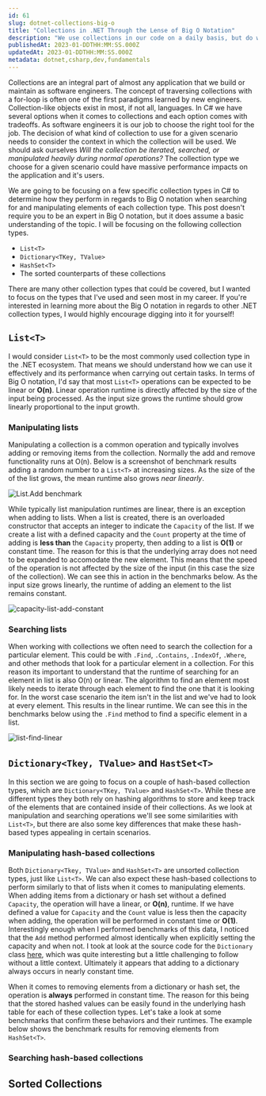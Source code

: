 ```yaml
---
id: 61
slug: dotnet-collections-big-o
title: "Collections in .NET Through the Lense of Big O Notation"
description: "We use collections in our code on a daily basis, but do we ever take a step back to think about how they perform in the context of common Big O Notation benchmarks? In this post, we'll examine the different collection types in .NET to see how there behaviors relate to well-known Big O notation functions. Let's dive in!"
publishedAt: 2023-01-DDTHH:MM:SS.000Z
updatedAt: 2023-01-DDTHH:MM:SS.000Z
metadata: dotnet,csharp,dev,fundamentals
---
```


Collections are an integral part of almost any application that we build or maintain as software engineers. The concept of traversing collections with a for-loop is often one of the first paradigms learned by new engineers. Collection-like objects exist in most, if not all, languages. In C# we have several options when it comes to collections and each option comes with tradeoffs. As software engineers it is our job to choose the right tool for the job. The decision of what kind of collection to use for a given scenario needs to consider the context in which the collection will be used. We should ask ourselves _Will the collection be iterated, searched, or manipulated heavily during normal operations?_ The collection type we choose for a given scenario could have massive performance impacts on the application and it's users.

We are going to be focusing on a few specific collection types in C# to determine how they perform in regards to Big O notation when searching for and manipulating elements of each collection type. This post doesn't require you to be an expert in Big O notation, but it does assume a basic understanding of the topic. I will be focusing on the following collection types.

- `List<T>`
- `Dictionary<TKey, TValue>`
- `HashSet<T>`
- The sorted counterparts of these collections

There are many other collection types that could be covered, but I wanted to focus on the types that I've used and seen most in my career. If you're interested in learning more about the Big O notation in regards to other .NET collection types, I would highly encourage digging into it for yourself!

## `List<T>`

I would consider `List<T>` to be the most commonly used collection type in the .NET ecosystem. That means we should understand how we can use it effectively and its performance when carrying out certain tasks. In terms of Big O notation, I'd say that most `List<T>` operations can be expected to be linear or **O(n)**. Linear operation runtime is directly affected by the size of the input being processed. As the input size grows the runtime should grow linearly proportional to the input growth.

### Manipulating lists

Manipulating a collection is a common operation and typically involves adding or removing items from the collection. Normally the add and remove functionality runs at O(n). Below is a screenshot of benchmark results adding a random number to a `List<T>` at increasing sizes. As the size of the of the list grows, the mean runtime also grows _near linearly_.

![List<int>.Add benchmark](https://res.cloudinary.com/aaron-bos/image/upload/v1673232012/list-add_sel3i6.png)

While typically list manipulation runtimes are linear, there is an exception when adding to lists. When a list is created, there is an overloaded constructor that accepts an integer to indicate the `Capacity` of the list. If we create a list with a defined capacity and the `Count` property at the time of adding is **less than** the `Capacity` property, then adding to a list is **O(1)** or constant time. The reason for this is that the underlying array does not need to be expanded to accomodate the new element. This means that the speed of the operation is not affected by the size of the input (in this case the size of the collection). We can see this in action in the benchmarks below. As the input size grows linearly, the runtime of adding an element to the list remains constant.

![capacity-list-add-constant](https://res.cloudinary.com/aaron-bos/image/upload/v1673316371/capacity-list-add-constant_avjwfy.png)

### Searching lists

When working with collections we often need to search the collection for a particular element. This could be with `.Find`, `.Contains`, `.IndexOf`, `.Where`, and other methods that look for a particular element in a collection. For this reason its important to understand that the runtime of searching for an element in list is also O(n) or linear. The algorithm to find an element most likely needs to iterate through each element to find the one that it is looking for. In the worst case scenario the item isn't in the list and we've had to look at every element. This results in the linear runtime. We can see this in the benchmarks below using the `.Find` method to find a specific element in a list.

![list-find-linear](https://res.cloudinary.com/aaron-bos/image/upload/v1673316371/list-find-linear_lbf5yz.png)

## `Dictionary<Tkey, TValue>` and `HastSet<T>`

In this section we are going to focus on a couple of hash-based collection types, which are `Dictionary<TKey, TValue>` and `HashSet<T>`. While these are different types they both rely on hashing algorithms to store and keep track of the elements that are contained inside of their collections. As we look at manipulation and searching operations we'll see some similarities with `List<T>`, but there are also some key differences that make these hash-based types appealing in certain scenarios.

### Manipulating hash-based collections

Both `Dictionary<Tkey, TValue>` and `HashSet<T>` are unsorted collection types, just like `List<T>`. We can also expect these hash-based collections to perform similarly to that of lists when it comes to manipulating elements. When adding items from a dictionary or hash set without a defined `Capacity`, the operation will have a linear, or **O(n)**, runtime. If we have defined a value for `Capacity` and the `Count` value is less then the capacity when adding, the operation will be performed in constant time or **O(1)**. Interestingly enough when I performed benchmarks of this data, I noticed that the `Add` method performed almost identically when explicitly setting the capacity and when not. I took at look at the source code for the `Dictionary` class [here](https://github.com/dotnet/runtime/blob/6aaaaaa5c7b1160a237bb381074e707c3ea1e9b4/src/libraries/System.Private.CoreLib/src/System/Collections/Generic/Dictionary.cs#L473), which was quite interesting but a little challenging to follow without a little context. Ultimately it appears that adding to a dictionary always occurs in nearly constant time.

When it comes to removing elements from a dictionary or hash set, the operation is **always** performed in constant time. The reason for this being that the stored hashed values can be easily found in the underlying hash table for each of these collection types. Let's take a look at some benchmarks that confirm these behaviors and their runtimes. The example below shows the benchmark results for removing elements from `HashSet<T>`.

### Searching hash-based collections

## Sorted Collections
